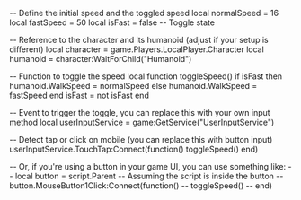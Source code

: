 -- Define the initial speed and the toggled speed
local normalSpeed = 16
local fastSpeed = 50
local isFast = false  -- Toggle state

-- Reference to the character and its humanoid (adjust if your setup is different)
local character = game.Players.LocalPlayer.Character
local humanoid = character:WaitForChild("Humanoid")

-- Function to toggle the speed
local function toggleSpeed()
    if isFast then
        humanoid.WalkSpeed = normalSpeed
    else
        humanoid.WalkSpeed = fastSpeed
    end
    isFast = not isFast
end

-- Event to trigger the toggle, you can replace this with your own input method
local userInputService = game:GetService("UserInputService")

-- Detect tap or click on mobile (you can replace this with button input)
userInputService.TouchTap:Connect(function()
    toggleSpeed()
end)

-- Or, if you're using a button in your game UI, you can use something like:
-- local button = script.Parent -- Assuming the script is inside the button
-- button.MouseButton1Click:Connect(function()
--     toggleSpeed()
-- end)

